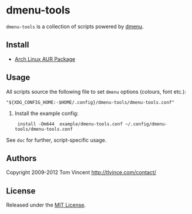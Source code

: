 # dmenu-tools

`dmenu-tools` is a collection of scripts powered by [dmenu][].

## Install

* [Arch Linux AUR Package][aur]

## Usage

All scripts source the following file to set `dmenu` options (colours, font
etc.):

    "${XDG_CONFIG_HOME:-$HOME/.config}/dmenu-tools/dmenu-tools.conf"

1. Install the example config:

        install -Dm644  example/dmenu-tools.conf ~/.config/dmenu-tools/dmenu-tools.conf

See `doc` for further, script-specific usage.

## Authors

Copyright 2009-2012 Tom Vincent <http://tlvince.com/contact/>

## License

Released under the [MIT License][license].

  [aur]: https://aur.archlinux.org/packages.php?ID=62200
  [dmenu]: http://tools.suckless.org/dmenu/
  [license]: http://tlvince.mit-license.org/
